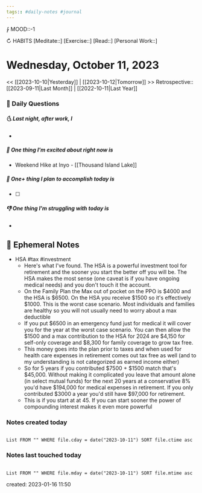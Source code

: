 ```yaml
---
tags:: #daily-notes #journal
---
```


⨑ MOOD::-1

↻ HABITS
[Meditate::]
[Exercise::]
[Read::]
[Personal Work::]

# Wednesday, October 11, 2023

\<\< [[2023-10-10|Yesterday]] | [[2023-10-12|Tomorrow]] >>
Retrospective:: [[2023-09-11|Last Month]] | [[2022-10-11|Last Year]]

### 📅 Daily Questions

##### 🌜 Last night, after work, I

-

##### 🙌 One thing I'm excited about right now is

- Weekend Hike at Inyo - [[Thousand Island Lake]]

##### 🚀 One+ thing I plan to accomplish today is

- [ ]

##### 👎 One thing I'm struggling with today is

-

## 📝 Ephemeral Notes

- HSA #tax #investment
	- Here's what I've found. The HSA is a powerful investment tool for retirement and the sooner you start the better off you will be. The HSA makes the most sense (one caveat is if you have ongoing medical needs) and you don't touch it the account.
	- On the Family Plan the Max out of pocket on the PPO is $4000 and the HSA is $6500. On the HSA you receive $1500 so it's effectively $1000. This is the worst case scenario. Most individuals and families are healthy so you will not usually need to worry about a max deductible
	- If you put $6500 in an emergency fund just for medical it will cover you for the year at the worst case scenario. You can then allow the $1500 and a max contribution to the HSA for 2024 are $4,150 for self-only coverage and $8,300 for family coverage to grow tax free.
	- This money goes into the plan prior to taxes and when used for health care expenses in retirement comes out tax free as well (and to my understanding is not categorized as earned income either)
	- So for 5 years if you contributed $7500 + $1500 match that's $45,000. Without making it complicated you leave that amount alone (in select mutual funds) for the next 20 years at a conservative 8% you'd have $194,000 for medical expenses in retirement. If you only contributed $3000 a year you'd still have $97,000 for retirement.
	- This is if you start at at 45. If you can start sooner the power of compounding interest makes it even more powerful

### Notes created today

```dataview

List FROM "" WHERE file.cday = date("2023-10-11") SORT file.ctime asc

```

### Notes last touched today

```dataview

List FROM "" WHERE file.mday = date("2023-10-11") SORT file.mtime asc

```

created: 2023-01-16 11:50

